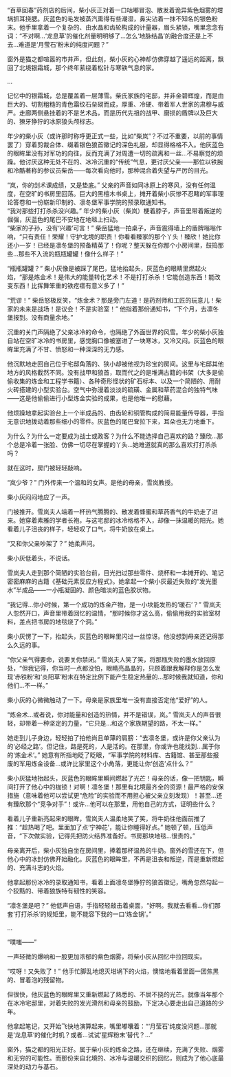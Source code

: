“百草回春”药剂店的后间，柴小灰正对着一口咕嘟冒泡、散发着诡异紫色烟雾的坩埚抓耳挠腮。灰蓝色的毛发被蒸汽熏得有些潮湿，鼻尖沾着一抹不知名的银色粉末。他手里拿着一个复杂的、由水晶和齿轮构成的计量器，眉头紧锁，嘴里念念有词：“不对啊…‘龙息草’的催化剂量明明够了…怎么‘地脉结晶’的融合度还是上不去…难道是‘月莹石’粉末的纯度问题？”

窗外是猫之都喧嚣的市井声，但此刻，柴小灰的心神却仿佛穿越了遥远的距离，飘回了北境银霜城，那个终年萦绕着松针与寒铁气息的家。

…

记忆中的银霜城，总是覆盖着一层薄雪。柴氏家族的宅邸，并非金碧辉煌，而是由巨大的、切割粗糙的青色霜纹石垒砌而成，厚重、冷硬、带着军人世家的肃穆与威严。走廊两侧悬挂着的不是艺术品，而是历代先祖的战甲、磨损的盾牌以及巨大的、獠牙狰狞的冰原狼头颅标志。

年少的柴小灰（或许那时称呼更正式一些，比如“柴岚”？不过不重要，以前的事情罢了）穿着剪裁合体、缀着银色狼首徽记的深色礼服，却显得格格不入。他灰蓝色的眼眸里没有对军功的向往，反而充满了对周遭一切的疏离和一丝…不易察觉的烦躁。他讨厌这种无处不在的、冰冷沉重的“传统”气息，更讨厌父亲——那位以铁腕和冷酷著称的参议员柴岳——每次看向他时，那种混合着失望与严厉的目光。

“岚，你的剑术课成绩，又是垫底。” 父亲的声音如同冰原上的寒风，没有任何温度，在空旷的书房里回荡。巨大的黑檀木书桌上，摊开着柴小灰惨不忍睹的军事理论答卷和一份崭新印制的、凛冬堡军事学院的预录取通知书。  
“我对那些打打杀杀没兴趣。” 年少的柴小灰（柴岚）梗着脖子，声音里带着叛逆的倔强，灰蓝色的尾巴不安地在地毯上扫动。  
“柴家的子孙，没有‘兴趣’可言！” 柴岳猛地一拍桌子，声音震得墙上的盾牌嗡嗡作响，“只有责任！荣耀！守护北境的职责！你看看臻家的那个丫头！臻欣！她比你还小一岁！已经是凛冬堡的预备精英了！你呢？整天躲在你那个小房间里，鼓捣那些…那些不入流的瓶瓶罐罐！像什么样子！”

“瓶瓶罐罐？” 柴小灰像是被踩了尾巴，猛地抬起头，灰蓝色的眼睛里燃起火焰，“那是炼金术！是伟大的能量转化艺术！不是打打杀杀！它能创造东西！能改变东西！比挥舞笨重的铁疙瘩有意义多了！”

“荒谬！” 柴岳怒极反笑，“炼金术？那是旁门左道！是药剂师和工匠的玩意儿！柴家的未来是战场！是议会！不是实验室！” 他指着那份通知书，“下个月，去凛冬堡报到。没有商量余地。”

沉重的关门声隔绝了父亲冰冷的命令，也隔绝了外面世界的风雪。年少的柴小灰独自站在空旷冰冷的书房里，感觉胸口像被塞进了一块寒冰，又冷又闷。灰蓝色的眼眸里充满了不甘、愤怒和一种深深的无力感。

他沉默地走回自己位于宅邸角落的、狭小却被他视为珍宝的房间。这里与宅邸其他地方的风格截然不同。没有战甲和狼首，取而代之的是堆满古籍的书架（大多是偷偷收集的炼金和工程学书籍）、各种奇形怪状的矿石标本、以及一个简陋的、用耐火砖搭建的小型实验台。空气中弥漫着淡淡的硫磺、金属和草药混合的独特气味——这是他偷偷进行小型炼金实验的成果，也是他唯一的慰藉。

他烦躁地拿起实验台上一个半成品的、由齿轮和铜管构成的简易能量传导器，手指无意识地拨动着那些细小的零件。灰蓝色的尾巴耷拉下来，耳朵也无力地垂下。

为什么？为什么一定要成为战士或政客？为什么不能选择自己喜欢的路？臻欣…那个总是冷着一张脸、仿佛一切尽在掌握的丫头…她难道就真的那么喜欢打打杀杀吗？

就在这时，房门被轻轻敲响。

“岚少爷？” 门外传来一个温和的女声。是他的母亲，雪岚教授。

柴小灰闷闷地应了一声。

门被推开。雪岚夫人端着一杯热气腾腾的、散发着蜂蜜和草药香气的牛奶走了进来。她穿着素雅的学者长袍，与这宅邸的冰冷格格不入，却像一抹温暖的阳光。她看着儿子沮丧的样子，轻轻叹了口气，将牛奶放在桌上。

“又和你父亲吵架了？” 她柔声问。

柴小灰低着头，不说话。

雪岚夫人走到那个简陋的实验台前，目光扫过那些零件、烧杯和一本摊开的、笔记密密麻麻的古籍《基础元素反应方程式》。她拿起一个柴小灰最近失败的“发光墨水”半成品——一小瓶凝固的、颜色暗淡的蓝色胶状物。

“我记得…你小时候，第一个成功的炼金产物，是一小块能发热的‘暖石’？” 雪岚夫人忽然开口，声音里带着回忆的温情，“那时候你才这么高，偷偷用我的实验室材料，差点把书房的地毯烧了个洞。”

柴小灰愣了一下，抬起头，灰蓝色的眼眸里闪过一丝惊讶。他没想到母亲还记得那么久远的事。

“你父亲气得要命，说要关你禁闭。” 雪岚夫人笑了笑，将那瓶失败的墨水放回原处，“但我记得，你当时一点都没怕，眼睛亮晶晶的，只顾着跟我解释你是怎么发现‘赤铁粉’和‘炎阳草’粉末在特定比例下能产生稳定热量的…那时候我就知道，你和他们…不一样。”

柴小灰的心微微触动了一下。母亲是家族里唯一没有直接否定他“爱好”的人。

“炼金术…或者说，你对能量和创造的热情，并不是错误，岚。” 雪岚夫人的声音很轻，却带着一种坚定的力量，“它只是…和这个家族期望的路，不太一样。”

她走到儿子身边，轻轻拍了拍他尚且单薄的肩膀：“去凛冬堡，或许是你父亲认为的‘必经之路’。但记住，路是死的，人是活的。在那里，你或许也能找到…属于你的‘炼金术’。” 她意有所指地眨了眨眼，“军事学院的材料库、古籍馆、甚至那些报废的军用炼金设备…或许比家里这个小角落，更能让你‘创造’点什么？”

柴小灰猛地抬起头，灰蓝色的眼眸里瞬间燃起了光芒！母亲的话，像一把钥匙，瞬间打开了他心中的枷锁！对啊！凛冬堡！那里有北境最齐全的资源！最严格的安保措施（意味着他可以尝试更“危险”的实验而不用担心被父亲立刻发现）！甚至…还有臻欣那个“竞争对手”！或许…他可以在那里，用他自己的方式，证明些什么？

看着儿子重新亮起来的眼眸，雪岚夫人温柔地笑了笑，将牛奶往他面前推了推：“趁热喝了吧。里面加了点‘宁神花’，能让你睡得好点。” 她顿了顿，压低声音，“下次做实验，记得先把防火结界准备好。书房那块地毯…很贵的。”

母亲离开后，柴小灰独自坐在房间里，捧着那杯温热的牛奶。窗外的雪还在下，但他心中的冰封仿佛开始融化。灰蓝色的眼眸里，不再是沮丧和叛逆，而是重新燃起的、充满斗志的火焰。

他拿起那份冰冷的录取通知书，看着上面凛冬堡狰狞的狼首徽记，嘴角忽然勾起一个狡黠的、带着狼族特有韧性的笑容。

“凛冬堡是吧？” 他低声自语，手指轻轻敲击着桌面，“好啊。我就去看看…你们那套‘打打杀杀’的规矩里，能不能容下我的一口‘炼金锅’。”

…

“噗嗤——”

一声轻微的爆响和一股更加浓郁的紫色烟雾，将柴小灰从回忆中拉回现实。

“哎呀！又失败了！” 他手忙脚乱地熄灭坩埚下的火焰，懊恼地看着里面一团焦黑的、冒着泡的残留物。

但很快，他灰蓝色的眼眸里又重新燃起了熟悉的、不屈不挠的光芒。就像当年那个在冰冷宅邸里，对着失败的发光滑剂和母亲的鼓励，下定决心要走出自己道路的少年。

他拿起笔记，又开始飞快地演算起来，嘴里嘟囔着：“‘月莹石’纯度没问题…那就是‘龙息草’的催化时机？或者…试试‘星辉粉末’替代？…”

窗外，猫之都的阳光正好。属于柴小灰的炼金之路，还在继续，充满了失败、烟雾和无穷的可能性。而那份来自北境的、冰冷与温暖交织的回忆，则成为了他心底最深处的动力与基石。